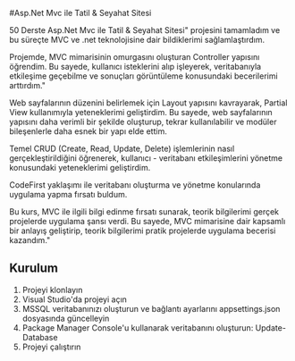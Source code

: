 #Asp.Net Mvc ile Tatil & Seyahat Sitesi


50 Derste Asp.Net Mvc ile Tatil & Seyahat Sitesi" projesini tamamladım ve bu süreçte MVC ve .net teknolojisine dair bildiklerimi sağlamlaştırdım.

Projemde, MVC mimarisinin omurgasını oluşturan Controller yapısını öğrendim. Bu sayede, kullanıcı isteklerini alıp işleyerek, veritabanıyla etkileşime geçebilme ve sonuçları görüntüleme konusundaki becerilerimi arttırdım."

Web sayfalarının düzenini belirlemek için Layout yapısını kavrayarak, Partial View kullanımıyla yeteneklerimi geliştirdim. Bu sayede, web sayfalarının yapısını daha verimli bir şekilde oluşturup, tekrar kullanılabilir ve modüler bileşenlerle daha esnek bir yapı elde ettim.

Temel CRUD (Create, Read, Update, Delete) işlemlerinin nasıl gerçekleştirildiğini öğrenerek, kullanıcı - veritabanı etkileşimlerini yönetme konusundaki yeteneklerimi geliştirdim. 

CodeFirst yaklaşımı ile veritabanı oluşturma ve yönetme konularında uygulama yapma fırsatı buldum.

Bu kurs, MVC ile ilgili bilgi edinme fırsatı sunarak, teorik bilgilerimi gerçek projelerde uygulama şansı verdi. Bu sayede, MVC mimarisine dair kapsamlı bir anlayış geliştirip, teorik bilgilerimi pratik projelerde uygulama becerisi kazandım."


## Kurulum

1. Projeyi klonlayın
2. Visual Studio'da projeyi açın
3. MSSQL veritabanınızı oluşturun ve bağlantı ayarlarını appsettings.json dosyasında güncelleyin
4. Package Manager Console'u kullanarak veritabanını oluşturun: Update-Database
5. Projeyi çalıştırın

